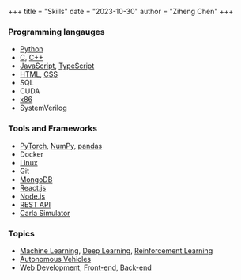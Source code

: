 +++
title = "Skills"
date = "2023-10-30"
author = "Ziheng Chen"
+++

### Programming langauges
- [Python](/tags/python)
- [C](/tags/c), [C++](/tags/c++)
- [JavaScript](/tags/javascript), [TypeScript](/tags/typescript)
- [HTML](/tags/html), [CSS](/tags/css)
- SQL
- CUDA
- [x86](/tags/x86)
- SystemVerilog

### Tools and Frameworks
- [PyTorch](/tags/pytorch), [NumPy](/tags/numpy), [pandas](/tags/pandas)
- Docker
- [Linux](/tags/linux)
- Git
- [MongoDB](/tags/mongodb)
- [React.js](/tags/react)
- [Node.js](/tags/node.js)
- [REST API](/tags/rest-api) 
- [Carla Simulator](/tags/carla)

### Topics
- [Machine Learning](/tags/machine-learning), [Deep Learning](/tags/deep-learning), [Reinforcement Learning](/tags/reinforcement-learning)
- [Autonomous Vehicles](/tags/autonomous-vehicles)
- [Web Development](/tags/web-development), [Front-end](/tags/frontend), [Back-end](/tags/backend)
